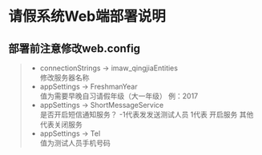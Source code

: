 # 请假系统Web端部署说明
## 部署前注意修改web.config
> * connectionStrings -> imaw_qingjiaEntities   
>修改服务器名称
> * appSettings -> FreshmanYear   
> 值为需要早晚自习请假年级（大一年级） 例：2017
> * appSettings -> ShortMessageService  
> 是否开启短信通知服务？ -1代表发发送测试人员  1代表 开启服务 其他 代表关闭服务
> * appSettings -> Tel  
> 值为测试人员手机号码  